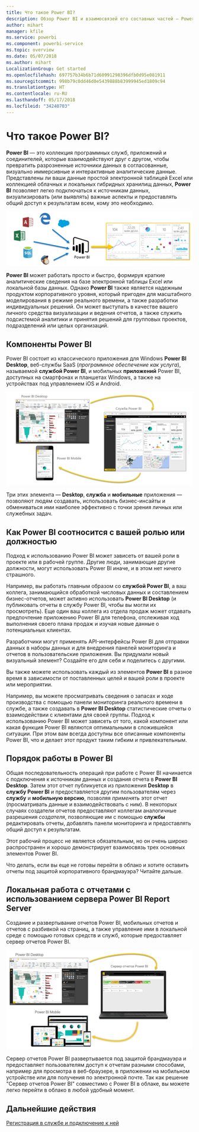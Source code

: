 ```yaml
---
title: Что такое Power BI?
description: Обзор Power BI и взаимосвязей его составных частей — Power BI Desktop, служба Power BI, Power BI Mobile и решение "Сервер отчетов".
author: mihart
manager: kfile
ms.service: powerbi
ms.component: powerbi-service
ms.topic: overview
ms.date: 05/07/2018
ms.author: mihart
LocalizationGroup: Get started
ms.openlocfilehash: 697757b34b6b71d60991298396dfb0d95e081911
ms.sourcegitcommit: 998b79c0dd46d0e5439888b83999945ed1809c94
ms.translationtype: HT
ms.contentlocale: ru-RU
ms.lasthandoff: 05/17/2018
ms.locfileid: "34240703"
---
```

# <a name="what-is-power-bi"></a>Что такое Power BI?
**Power BI** — это коллекция программных служб, приложений и соединителей, которые взаимодействуют друг с другом, чтобы превратить разрозненные источники данных в согласованные, визуально иммерсивные и интерактивные аналитические данные. Представлены ли ваши данные простой электронной таблицей Excel или коллекцией облачных и локальных гибридных хранилищ данных, **Power BI** позволяет легко подключаться к источникам данных, визуализировать (или выявлять) важные аспекты и предоставлять общий доступ к результатам всем, кому это необходимо.

![](media/power-bi-overview/c0a0_1.png)

**Power BI** может работать просто и быстро, формируя краткие аналитические сведения на базе электронной таблицы Excel или локальной базы данных. Однако **Power BI** также является надежным продуктом корпоративного уровня, который пригоден для масштабного моделирования в режиме реального времени, а также разработки индивидуальных решений. Он может выступать в качестве вашего личного средства визуализации и ведения отчетов, а также служить подсистемой аналитики и принятия решений для групповых проектов, подразделений или целых организаций.

## <a name="the-parts-of-power-bi"></a>Компоненты Power BI
Power BI состоит из классического приложения для Windows **Power BI Desktop**, веб-службы SaaS (*программное обеспечение как услуга*), называемой **службой Power BI**, и мобильных **приложений** Power BI, доступных на смартфонах и планшетах Windows, а также на устройствах под управлением iOS и Android.

![](media/power-bi-overview/c0a0_2.png)

Три этих элемента — **Desktop**, **служба** и **мобильные** приложения — позволяют людям создавать, использовать бизнес-инсайты и обмениваться ими наиболее эффективно с точки зрения личных или служебных задач.

## <a name="how-power-bi-matches-your-role"></a>Как Power BI соотносится с вашей ролью или должностью
Подход к использованию Power BI может зависеть от вашей роли в проекте или в рабочей группе. Другие люди, занимающие другие должности, могут использовать Power BI иначе, и в этом нет ничего страшного.

Например, вы работать главным образом со **службой Power BI**, а ваш коллега, занимающийся обработкой числовых данных и составлением бизнес-отчетов, может активно использовать **Power BI Desktop** (и публиковать отчеты в службу Power BI, чтобы вы могли их просмотреть). Еще один ваш коллега из отдела продаж может отдавать предпочтение приложению Power BI для телефона, отслеживая ход выполнения своего плана продаж и изучая новые данные о потенциальных клиентах.

Разработчики могут применять API-интерфейсы Power BI для отправки данных в наборы данных и для внедрения панелей мониторинга и отчетов в пользовательские приложения. Вы придумали новый визуальный элемент? Создайте его для себя и поделитесь с другими.  

Вы также можете использовать каждый из элементов **Power BI** в разное время в зависимости от поставленных целей и вашей роли в проекте или мероприятии.

Например, вы можете просматривать сведения о запасах и ходе производства с помощью панели мониторинга реального времени в службе, а также создавать в **Power BI Desktop** статистические отчеты о взаимодействии с клиентами для своей группы. Подход к использованию Power BI может зависеть от того, какой компонент или какая функция Power BI являются оптимальными в сложившейся ситуации. При этом вам всегда доступны все описанные компоненты Power BI, что и делает этот продукт таким гибким и привлекательным.

## <a name="the-flow-of-work-in-power-bi"></a>Порядок работы в Power BI
Общая последовательность операций при работе с Power BI начинается с подключения к источникам данных и создания отчета в **Power BI Desktop**. Затем этот отчет публикуется из приложения **Desktop** в **службу Power BI** и предоставляется другим пользователям через **службу** и **мобильную версию**, позволяя *применять* этот отчет (просматривать данные и взаимодействовать с ним). В некоторых случаях создатели отчетов предоставляют коллегам аналогичные разрешения *создателя*, позволяющие им с помощью **службы** редактировать отчеты, добавлять панели мониторинга и предоставлять общий доступ к результатам.

Этот рабочий процесс не является обязательным, но он очень широко распространен и хорошо демонстрирует взаимосвязь трех основных элементов Power BI.

Что делать, если вы еще не готовы перейти в облако и хотите оставить отчеты под защитой корпоративного брандмауэра?  Читайте дальше.

## <a name="on-premises-reporting-with-power-bi-report-server"></a>Локальная работа с отчетами с использованием сервера Power BI Report Server
Создание и развертывание отчетов Power BI, мобильных отчетов и отчетов с разбивкой на страниц, а также управление ими в локальной среде с помощью готовых средств и служб, которые предоставляет сервер отчетов Power BI.

![](media/power-bi-overview/power-bi-report-server2.png)

Сервер отчетов Power BI развертывается под защитой брандмауэра и предоставляет пользователям доступ к отчетам разными способами, например для просмотра в веб-браузере, в приложении на мобильном устройстве или для получения по электронной почте. Так как решение "Сервер отчетов Power BI" совместимо с Power BI в облаке, вы можете легко перейти в облако в любой удобный момент. 

## <a name="next-steps"></a>Дальнейшие действия
[Регистрация в службе и подключение к ней](/power-bi/service-tutorial-connect-to-github.md)
